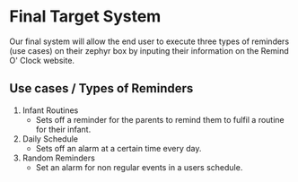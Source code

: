 # Final Target System 

Our final system will allow the end user to execute three types of reminders (use cases) on their zephyr box by inputing their information on the Remind O' Clock website.
## Use cases / Types of Reminders
1.  Infant Routines  
    - Sets off a reminder for the parents to remind them to fulfil a routine for their infant.
2.  Daily Schedule  
    - Sets off an alarm at a certain time every day.
3.  Random Reminders   
    - Set an alarm for non regular events in a users schedule. 
